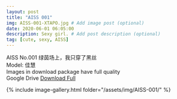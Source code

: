 ```yaml
---
layout: post
title: "AISS 001"
img: AISS-001-XTAPO.jpg # Add image post (optional)
date: 2020-06-01 06:05:00
description: Sexy girl. # Add post description (optional)
tag: [cute, sexy, AISS]
---
```

AISS No.001 绿茵场上，我只穿了黑丝  
Model: 佳慧        
Images in download package have full quality                    
Google Drive [Download Full](http://gestyy.com/e06Kkt)

{% include image-gallery.html folder="/assets/img/AISS-001/" %}
